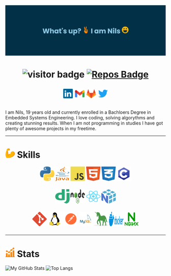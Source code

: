 <img src="https://github.com/nilsertle/nilsertle/blob/main/src/banner2.png">

<h1 align="center">

![visitor badge](https://visitor-badge.glitch.me/badge?page_id=nilsertle.visitor-badge&right_color=blue) 
[![Repos Badge](https://badges.pufler.dev/repos/nilsertle)](https://github.com/nilsertle?tab=repositories)

[<img src="https://github.com/nilsertle/nilsertle/blob/main/src/linkedin.svg" alt="LinkedIn Logo" width="30"/>](https://www.linkedin.com/in/nils-ertle-27987b209/)
[<img src="https://github.com/nilsertle/nilsertle/blob/main/src/gmail.svg" alt="Gmail Logo" width="30"/>](nilssertle@gmail.com)
[<img src="https://github.com/nilsertle/nilsertle/blob/main/src/gitlab.svg" alt="Gmail Logo" width="30"/>](https://gitlab.com/nilsertle)
[<img src="https://github.com/nilsertle/nilsertle/blob/main/src/twitter-3.svg" alt="Gmail Logo" width="30"/>](https://twitter.com/_n_i__l_s_)
   
</h1>

I am Nils, 19 years old and currently enrolled in a Bachloers Degree in Embedded Systems Engineering. I love coding, solving algorythms and creating stunning results. When I am not programming in studies I have got plenty of awesome projects in my freetime. 

---
# <img src="https://github.com/nilsertle/nilsertle/blob/main/src/muscle.png" width="30px"> Skills


<h5 align="center">

[<img src="https://github.com/nilsertle/nilsertle/blob/main/src/python-5(1).svg" alt="Python Logo" width="45" height="45"/>](https://www.python.org/)
[<img src="https://github.com/nilsertle/nilsertle/blob/main/src/java-4.svg" alt="Java Logo" width="45" height="45"/>](https://www.java.com/de/)
[<img src="https://github.com/nilsertle/nilsertle/blob/main/src/logo-javascript.svg" alt="Javascript Logo" width="45" height="45"/>](https://developer.mozilla.org/de/docs/Web/JavaScript)
[<img src="https://github.com/nilsertle/nilsertle/blob/main/src/html-1.svg" alt="HTML5 Logo" width="45" height="45"/>](https://developer.mozilla.org/de/docs/Learn/Getting_started_with_the_web/HTML_basics)
[<img src="https://github.com/nilsertle/nilsertle/blob/main/src/css-3.svg" alt="CSS Logo" width="45" height="45"/>](https://developer.mozilla.org/de/docs/Learn/Getting_started_with_the_web/CSS_basics)
[<img src="https://github.com/nilsertle/nilsertle/blob/main/src/pngegg.png" alt="C Logo" width="45" height="45"/>]("")

</h5>


<h5 align="center">
   
[<img src="https://github.com/nilsertle/nilsertle/blob/main/src/django.svg" alt="Django Logo" width="45" height="45"/>](https://www.djangoproject.com/)
[<img src="https://github.com/nilsertle/nilsertle/blob/main/src/nodejs-1.svg" alt="Nodejs Logo" width="45" height="45"/>](https://nodejs.org/en/)
[<img src="https://github.com/nilsertle/nilsertle/blob/main/src/react-2.svg" alt="React Logo" width="45" height="45"/>](https://reactjs.org/)
[<img src="https://github.com/nilsertle/nilsertle/blob/main/src/numpy-1.svg" alt="NumPy Logo" width="45" height="45"/>](https://numpy.org/)

</h5>


<h5 align="center">
   
[<img src="https://github.com/nilsertle/nilsertle/blob/main/src/git-icon.svg" alt="Git Logo" width="45" height="45"/>](https://git-scm.com/)
[<img src="https://github.com/nilsertle/nilsertle/blob/main/src/linux-tux.svg" alt="Linux Logo" width="45" height="45"/>](https://www.linux.org/)
[<img src="https://github.com/nilsertle/nilsertle/blob/main/src/postman.svg" alt="Postman Logo" width="45" height="45"/>](https://www.postman.com/)
[<img src="https://github.com/nilsertle/nilsertle/blob/main/src/MySQL-Logo.wine.svg" alt="MySql Logo" width="45" height="45"/>](https://www.mysql.com/de/)
[<img src="https://github.com/nilsertle/nilsertle/blob/main/src/gunicorn.svg" alt="Gunicorn Logo" width="45" height="45"/>](https://gunicorn.org/)
[<img src="https://github.com/nilsertle/nilsertle/blob/main/src/docker-3.svg" alt="Docker Logo" width="45" height="45"/>](https://www.docker.com/)
[<img src="https://github.com/nilsertle/nilsertle/blob/main/src/nginx-1.svg" alt="Nginx Logo" width="45" height="45"/>](https://www.nginx.com/)

</h5>

---
# <img src="https://github.com/nilsertle/nilsertle/blob/main/src/statistics.png" width="30px"> Stats

![My GitHub Stats](https://github-readme-stats.vercel.app/api?username=nilsertle&theme=github_dark&show_icons=true)
![Top Langs](https://github-readme-stats.vercel.app/api/top-langs/?username=nilsertle&hide=javascript,html)
